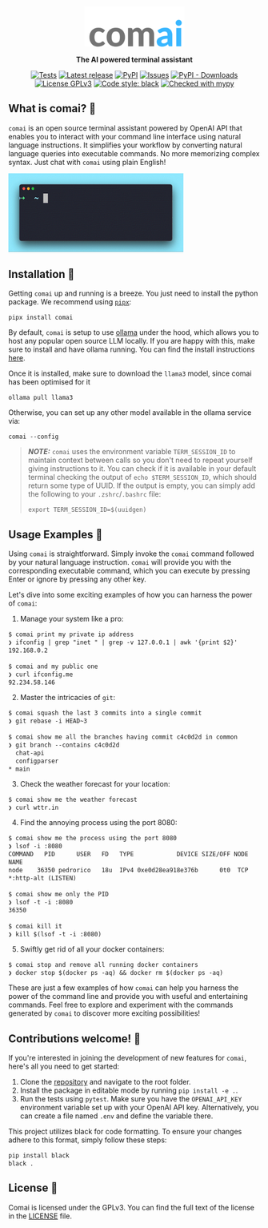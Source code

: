 <div align="center">
  <img src="https://raw.githubusercontent.com/ricopinazo/comai/main/logo.svg" alt="comai" width="200"/>

**The AI powered terminal assistant**

[![Tests](https://github.com/ricopinazo/comai/actions/workflows/tests.yml/badge.svg)](https://github.com/ricopinazo/comai/actions/workflows/tests.yml)
[![Latest release](https://img.shields.io/github/v/release/ricopinazo/comai?color=brightgreen&include_prereleases)](https://github.com/ricopinazo/comai/releases)
[![PyPI](https://img.shields.io/pypi/v/comai)](https://pypi.org/project/comai/)
[![Issues](https://img.shields.io/github/issues/ricopinazo/comai?color=brightgreen)](https://github.com/ricopinazo/comai/issues)
[![PyPI - Downloads](https://img.shields.io/pypi/dm/comai)](https://pypi.org/project/comai/)
[![License GPLv3](https://img.shields.io/badge/license-GPLv3-blue.svg)](./LICENSE)
[![Code style: black](https://img.shields.io/badge/code%20style-black-000000.svg)](https://github.com/psf/black)
[![Checked with mypy](http://www.mypy-lang.org/static/mypy_badge.svg)](http://mypy-lang.org/)

</div>

## What is comai? 🎯

`comai` is an open source terminal assistant powered by OpenAI API that enables you to interact with your command line interface using natural language instructions. It simplifies your workflow by converting natural language queries into executable commands. No more memorizing complex syntax. Just chat with `comai` using plain English!

<div align="left">
<img src="https://raw.githubusercontent.com/ricopinazo/comai/main/demo.gif" alt="demo" width="350"/>
</div>

## Installation 🚀

Getting `comai` up and running is a breeze. You just need to install the python package. We recommend using [`pipx`](https://pypa.github.io/pipx/):

```shell
pipx install comai
```

By default, `comai` is setup to use [ollama](https://ollama.com) under the hood, which allows you to host any popular open source LLM locally. If you are happy with this, make sure to install and have ollama running. You can find the install instructions [here](https://ollama.com/download).

Once it is installed, make sure to download the `llama3` model, since comai has been optimised for it

```shell
ollama pull llama3
```

Otherwise, you can set up any other model available in the ollama service via:

```shell
comai --config
```

> **_NOTE:_** `comai` uses the environment variable `TERM_SESSION_ID` to maintain context between calls so you don't need to repeat yourself giving instructions to it. You can check if it is available in your default terminal checking the output of `echo $TERM_SESSION_ID`, which should return some type of UUID. If the output is empty, you can simply add the following to your `.zshrc`/`.bashrc` file:
>
> ```shell
> export TERM_SESSION_ID=$(uuidgen)
> ```

## Usage Examples 🎉

Using `comai` is straightforward. Simply invoke the `comai` command followed by your natural language instruction. `comai` will provide you with the corresponding executable command, which you can execute by pressing Enter or ignore by pressing any other key.

Let's dive into some exciting examples of how you can harness the power of `comai`:

1. Manage your system like a pro:

```shell
$ comai print my private ip address
❯ ifconfig | grep "inet " | grep -v 127.0.0.1 | awk '{print $2}'
192.168.0.2

$ comai and my public one
❯ curl ifconfig.me
92.234.58.146
```

2. Master the intricacies of `git`:

```shell
$ comai squash the last 3 commits into a single commit
❯ git rebase -i HEAD~3

$ comai show me all the branches having commit c4c0d2d in common
❯ git branch --contains c4c0d2d
  chat-api
  configparser
* main
```

3. Check the weather forecast for your location:

```shell
$ comai show me the weather forecast
❯ curl wttr.in
```

4. Find the annoying process using the port 8080:

```shell
$ comai show me the process using the port 8080
❯ lsof -i :8080
COMMAND   PID      USER   FD   TYPE            DEVICE SIZE/OFF NODE NAME
node    36350 pedrorico   18u  IPv4 0xe0d28ea918e376b      0t0  TCP *:http-alt (LISTEN)

$ comai show me only the PID
❯ lsof -t -i :8080
36350

$ comai kill it
❯ kill $(lsof -t -i :8080)
```

5. Swiftly get rid of all your docker containers:

```shell
$ comai stop and remove all running docker containers
❯ docker stop $(docker ps -aq) && docker rm $(docker ps -aq)
```

These are just a few examples of how `comai` can help you harness the power of the command line and provide you with useful and entertaining commands. Feel free to explore and experiment with the commands generated by `comai` to discover more exciting possibilities!

## Contributions welcome! 🤝

If you're interested in joining the development of new features for `comai`, here's all you need to get started:

1. Clone the [repository](https://github.com/ricopinazo/comai) and navigate to the root folder.
2. Install the package in editable mode by running `pip install -e .`.
3. Run the tests using `pytest`. Make sure you have the `OPENAI_API_KEY` environment variable set up with your OpenAI API key. Alternatively, you can create a file named `.env` and define the variable there.

This project utilizes black for code formatting. To ensure your changes adhere to this format, simply follow these steps:

```shell
pip install black
black .
```

## License 📜

Comai is licensed under the GPLv3. You can find the full text of the license in the [LICENSE](./LICENSE) file.
